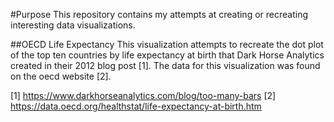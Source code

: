 #Purpose
This repository contains my attempts at creating or recreating interesting data visualizations.

##OECD Life Expectancy
This visualization attempts to recreate the dot plot of the top ten countries by life expectancy at birth that Dark Horse Analytics created in their 2012 blog post [1]. The data for this visualization was found on the oecd website [2].

[1] https://www.darkhorseanalytics.com/blog/too-many-bars
[2] https://data.oecd.org/healthstat/life-expectancy-at-birth.htm